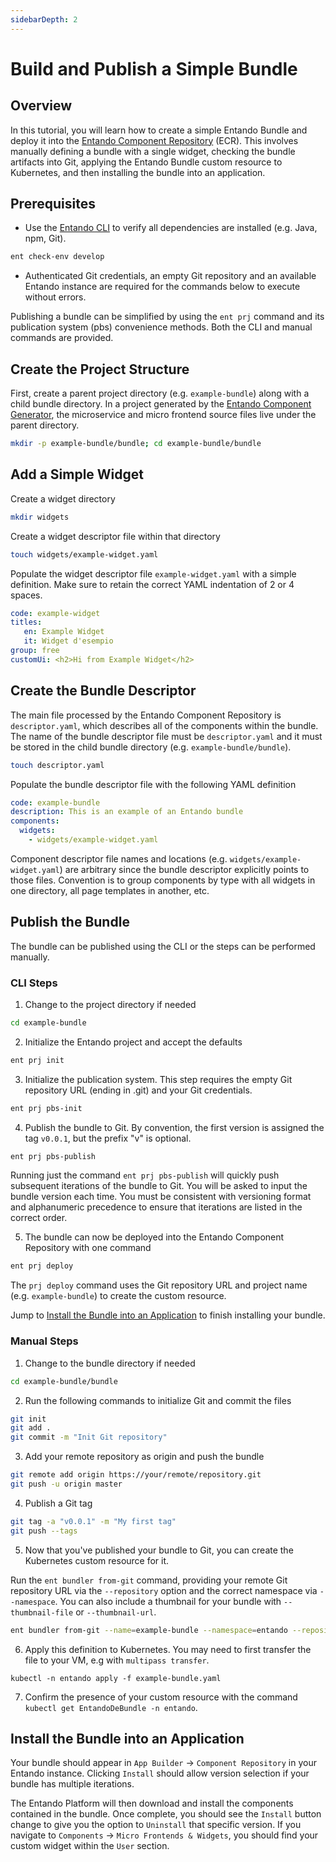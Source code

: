 ```yaml
---
sidebarDepth: 2
---
```

# Build and Publish a Simple Bundle

## Overview
In this tutorial, you will learn how to create a simple Entando Bundle and deploy it into the [Entando Component Repository](../../../docs/getting-started/concepts-overview.md#entando-component-repository) (ECR). This involves manually defining a bundle with a single widget, checking the bundle artifacts into Git, applying the Entando Bundle custom resource to Kubernetes, and then installing the bundle into an application.

## Prerequisites
* Use the [Entando CLI](../../../docs/reference/entando-cli.md#check-the-environment) to verify all dependencies are installed (e.g. Java, npm, Git).
``` sh
ent check-env develop
```
* Authenticated Git credentials, an empty Git repository and an available Entando instance are required for the commands below to execute without errors.

Publishing a bundle can be simplified by using the `ent prj` command and its publication system (pbs) convenience methods. Both the CLI and manual commands are provided.

## Create the Project Structure
First, create a parent project directory (e.g. `example-bundle`) along with a child bundle directory. In a project generated by the [Entando Component Generator](../../../docs/create/component-gen-overview.md), the microservice and micro frontend source files live under the parent directory.

``` sh
mkdir -p example-bundle/bundle; cd example-bundle/bundle
```
## Add a Simple Widget

Create a widget directory
``` sh
mkdir widgets
```

Create a widget descriptor file within that directory
``` sh
touch widgets/example-widget.yaml
```

Populate the widget descriptor file `example-widget.yaml` with a simple definition. Make sure to retain the correct YAML indentation of 2 or 4 spaces.
``` yaml
code: example-widget
titles:
   en: Example Widget
   it: Widget d'esempio
group: free
customUi: <h2>Hi from Example Widget</h2>
```

## Create the Bundle Descriptor

The main file processed by the Entando Component Repository is `descriptor.yaml`, which describes all of the components within the bundle. The name of the bundle descriptor file must be `descriptor.yaml` and it must be stored in the child bundle directory (e.g. `example-bundle/bundle`).
```sh
touch descriptor.yaml
```

Populate the bundle descriptor file with the following YAML definition
``` yaml
code: example-bundle
description: This is an example of an Entando bundle
components:
  widgets:
    - widgets/example-widget.yaml
```
Component descriptor file names and locations (e.g. `widgets/example-widget.yaml`) are arbitrary since the bundle descriptor explicitly points to those files. Convention is to group components by type with all widgets in one directory, all page templates in another, etc.

## Publish the Bundle

The bundle can be published using the CLI or the steps can be performed manually.

### CLI Steps
1. Change to the project directory if needed
```sh
cd example-bundle
```

2. Initialize the Entando project and accept the defaults
``` sh
ent prj init
```

3. Initialize the publication system. This step requires the empty Git repository URL (ending in .git) and your Git credentials.
``` sh
ent prj pbs-init
```

4. Publish the bundle to Git. By convention, the first version is assigned the tag `v0.0.1`, but the prefix "v" is optional.
``` sh
ent prj pbs-publish
```
Running just the command `ent prj pbs-publish` will quickly push subsequent iterations of the bundle to Git. You will be asked to input the bundle version each time. You must be consistent with versioning format and alphanumeric precedence to ensure that iterations are listed in the correct order. 

5. The bundle can now be deployed into the Entando Component Repository with one command
``` sh
ent prj deploy
```
 The `prj deploy` command uses the Git repository URL and project name (e.g. `example-bundle`) to create the custom resource.

Jump to [Install the Bundle into an Application](#install-the-bundle-into-an-application) to finish installing your bundle.

### Manual Steps 
1. Change to the bundle directory if needed
``` sh
cd example-bundle/bundle
```

2. Run the following commands to initialize Git and commit the files
``` sh
git init
git add .
git commit -m "Init Git repository"
```

3. Add your remote repository as origin and push the bundle
``` sh
git remote add origin https://your/remote/repository.git
git push -u origin master
```

4. Publish a Git tag
``` sh
git tag -a "v0.0.1" -m "My first tag"
git push --tags
```

5. Now that you've published your bundle to Git, you can create the Kubernetes custom resource for it.

 Run the `ent bundler from-git` command, providing your remote Git repository URL via the `--repository` option and the correct namespace via `--namespace`. You can also include a thumbnail for your bundle with `--thumbnail-file` or `--thumbnail-url`.

``` sh
ent bundler from-git --name=example-bundle --namespace=entando --repository=https://your/remote/repository.git --dry-run > example-bundle.yaml
```

6. Apply this definition to Kubernetes. You may need to first transfer the file to your VM, e.g with `multipass transfer`.

```
kubectl -n entando apply -f example-bundle.yaml
```

7. Confirm the presence of your custom resource with the command `kubectl get EntandoDeBundle -n entando`.

## Install the Bundle into an Application
Your bundle should appear in `App Builder` → `Component Repository` in your Entando instance. Clicking `Install` should allow version selection if your bundle has multiple iterations.

The Entando Platform will then download and install the components contained in the bundle. Once complete, you should see the `Install` button change to give you the option to `Uninstall` that specific version. If you navigate to `Components` → `Micro Frontends & Widgets`, you should find your custom widget within the `User` section.
